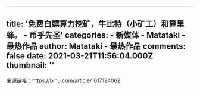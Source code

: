 
---
title: '免费白嫖算力挖矿，牛比特（小矿工）和算里蜂。 - 币乎先圣'
categories: 
    - 新媒体
    - Matataki - 最热作品
author: Matataki - 最热作品
comments: false
date: 2021-03-21T11:56:04.000Z
thumbnail: ''
---

<div>   
来源链接：https://bihu.com/article/1617124062  
</div>
            